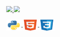 <div>
  <a href="https://github.com/anthonyzutter">
    <img height="180em" src="https://github-readme-stats.vercel.app/api?username=anthonyzutter&show_icons=true&theme=midnight-purple&include_all_commits=true&count_private=true" />
    <img height="180em" src="https://github-readme-stats.vercel.app/api/top-langs/?username=anthonyzutter&layout=compact&langs_count=7&theme=midnight-purple" />
</div>
  
<div style="display: inline_block"><br>
  <img align="center" alt="Python-Icon" height="30" width="40" src="https://raw.githubusercontent.com/devicons/devicon/master/icons/python/python-original.svg">
  <img align="center" alt="HTML-Icon" height="30" width="40" src="https://raw.githubusercontent.com/devicons/devicon/master/icons/html5/html5-original.svg">
  <img align="center" alt="CSS-Icon" height="30" width="40" src="https://raw.githubusercontent.com/devicons/devicon/master/icons/css3/css3-original.svg">
</div>
  
